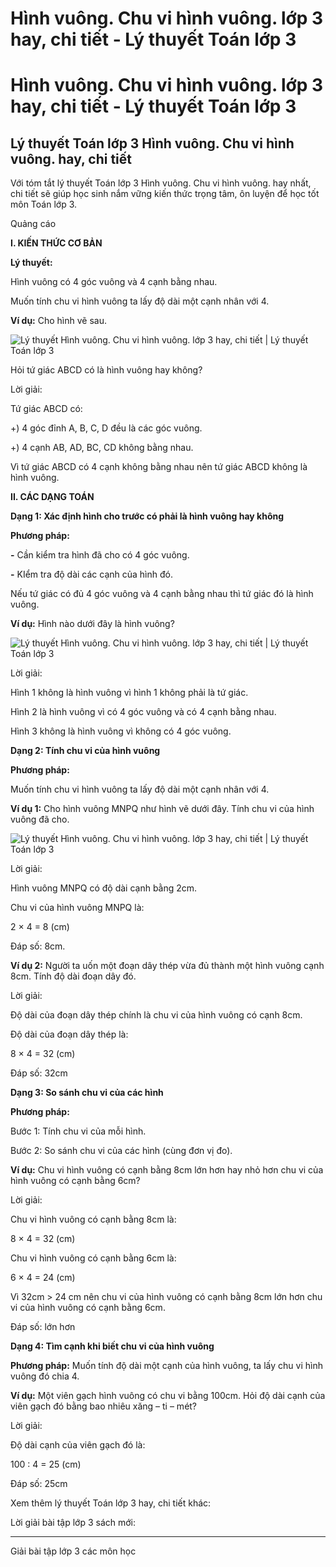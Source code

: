 # Hình vuông. Chu vi hình vuông. lớp 3 hay, chi tiết - Lý thuyết Toán lớp 3

# Hình vuông. Chu vi hình vuông. lớp 3 hay, chi tiết - Lý thuyết Toán lớp 3

## Lý thuyết Toán lớp 3 Hình vuông. Chu vi hình vuông. hay, chi tiết

Với tóm tắt lý thuyết Toán lớp 3 Hình vuông. Chu vi hình vuông. hay nhất, chi tiết sẽ giúp học sinh nắm vững kiến thức trọng tâm, ôn luyện để học tốt môn Toán lớp 3.

Quảng cáo

**I. KIẾN THỨC CƠ BẢN**

**Lý thuyết:**

Hình vuông có 4 góc vuông và 4 cạnh bằng nhau.

Muốn tính chu vi hình vuông ta lấy độ dài một cạnh nhân với 4.

**Ví dụ:** Cho hình vẽ sau. 

![Lý thuyết Hình vuông. Chu vi hình vuông. lớp 3 hay, chi tiết | Lý thuyết Toán lớp 3](https://vietjack.com/giai-toan-lop-3/images/ly-thuyet-hinh-vuong-chu-vi-hinh-vuong-91688.png)

Hỏi tứ giác ABCD có là hình vuông hay không?

Lời giải: 

Tứ giác ABCD có: 

+) 4 góc đỉnh A, B, C, D đều là các góc vuông. 

+) 4 cạnh AB, AD, BC, CD không bằng nhau.

Vì tứ giác ABCD có 4 cạnh không bằng nhau nên tứ giác ABCD không là hình vuông.

**II. CÁC DẠNG TOÁN**

**Dạng 1: Xác định hình cho trước có phải là hình vuông hay không**

**Phương pháp:**

**-** Cần kiểm tra hình đã cho có 4 góc vuông.

**-** KIểm tra độ dài các cạnh của hình đó.

Nếu tứ giác có đủ 4 góc vuông và 4 cạnh bằng nhau thì tứ giác đó là hình vuông.

**Ví dụ:** Hình nào dưới đây là hình vuông?

![Lý thuyết Hình vuông. Chu vi hình vuông. lớp 3 hay, chi tiết | Lý thuyết Toán lớp 3](https://vietjack.com/giai-toan-lop-3/images/ly-thuyet-hinh-vuong-chu-vi-hinh-vuong-91689.png)

Lời giải: 

Hình 1 không là hình vuông vì hình 1 không phải là tứ giác.

Hình 2 là hình vuông vì có 4 góc vuông và có 4 cạnh bằng nhau.

Hình 3 không là hình vuông vì không có 4 góc vuông.

**Dạng 2: Tính chu vi của hình vuông**

**Phương pháp:**

Muốn tính chu vi hình vuông ta lấy độ dài một cạnh nhân với 4.

**Ví dụ 1:** Cho hình vuông MNPQ như hình vẽ dưới đây. Tính chu vi của hình vuông đã cho.

![Lý thuyết Hình vuông. Chu vi hình vuông. lớp 3 hay, chi tiết | Lý thuyết Toán lớp 3](https://vietjack.com/giai-toan-lop-3/images/ly-thuyet-hinh-vuong-chu-vi-hinh-vuong-91690.png)

Lời giải: 

Hình vuông MNPQ có độ dài cạnh bằng 2cm.

Chu vi của hình vuông MNPQ là: 

2 × 4 = 8 (cm)

Đáp số: 8cm.

**Ví dụ 2:** Người ta uốn một đoạn dây thép vừa đủ thành một hình vuông cạnh 8cm. Tính độ dài đoạn dây đó.

Lời giải: 

Độ dài của đoạn dây thép chính là chu vi của hình vuông có cạnh 8cm. 

Độ dài của đoạn dây thép là:

8 × 4 = 32 (cm)

Đáp số: 32cm

**Dạng 3: So sánh chu vi của các hình**

**Phương pháp:**

Bước 1: Tính chu vi của mỗi hình. 

Bước 2: So sánh chu vi của các hình (cùng đơn vị đo).

**Ví dụ:** Chu vi hình vuông có cạnh bằng 8cm lớn hơn hay nhỏ hơn chu vi của hình vuông có cạnh bằng 6cm?

Lời giải: 

Chu vi hình vuông có cạnh bằng 8cm là: 

8 × 4 = 32 (cm)

Chu vi hình vuông có cạnh bằng 6cm là: 

6 × 4 = 24 (cm)

Vì 32cm > 24 cm nên chu vi của hình vuông có cạnh bằng 8cm lớn hơn chu vi của hình vuông có cạnh bằng 6cm.

Đáp số: lớn hơn

**Dạng 4: Tìm cạnh khi biết chu vi của hình vuông**

**Phương pháp:** Muốn tính độ dài một cạnh của hình vuông, ta lấy chu vi hình vuông đó chia 4.

**Ví dụ:** Một viên gạch hình vuông có chu vi bằng 100cm. Hỏi độ dài cạnh của viên gạch đó bằng bao nhiêu xăng – ti – mét?

Lời giải: 

Độ dài cạnh của viên gạch đó là: 

100 : 4 = 25 (cm)

Đáp số: 25cm

Xem thêm lý thuyết Toán lớp 3 hay, chi tiết khác:

Lời giải bài tập lớp 3 sách mới:

* * *

Giải bài tập lớp 3 các môn học

